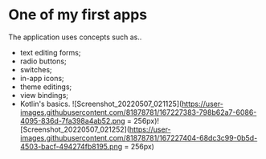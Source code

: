 # One of my first apps
The application uses concepts such as..
- text editing forms;
- radio buttons;
- switches;
- in-app icons;
- theme editings;
- view bindings;
- Kotlin's basics.
![Screenshot_20220507_021125](https://user-images.githubusercontent.com/81878781/167227383-798b62a7-6086-4095-836d-7fa398a4ab52.png = 256px)![Screenshot_20220507_021252](https://user-images.githubusercontent.com/81878781/167227404-68dc3c99-0b5d-4503-bacf-494274fb8195.png = 256px)
